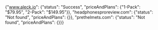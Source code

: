 {"www.aleck.io": {"status": "Success", "priceAndPlans": {"1-Pack": "$79.95", "2-Pack": "$149.95"}}, "headphonesproreview.com": {"status": "Not found", "priceAndPlans": {}}, "prethelmets.com": {"status": "Not found", "priceAndPlans": {}}}